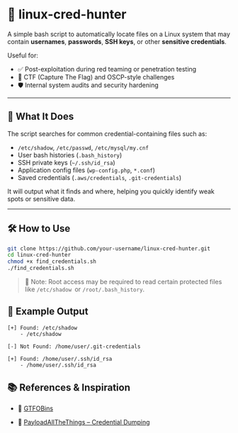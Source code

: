 # 🔐 linux-cred-hunter

A simple bash script to automatically locate files on a Linux system that may contain **usernames**, **passwords**, **SSH keys**, or other **sensitive credentials**.

Useful for:

- ✅ Post-exploitation during red teaming or penetration testing  
- 🧠 CTF (Capture The Flag) and OSCP-style challenges  
- 🛡️ Internal system audits and security hardening  

---

## 📂 What It Does

The script searches for common credential-containing files such as:

- `/etc/shadow`, `/etc/passwd`, `/etc/mysql/my.cnf`
- User bash histories (`.bash_history`)
- SSH private keys (`~/.ssh/id_rsa`)
- Application config files (`wp-config.php`, `*.conf`)
- Saved credentials (`.aws/credentials`, `.git-credentials`)

It will output what it finds and where, helping you quickly identify weak spots or sensitive data.

---

## 🛠️ How to Use

```bash
git clone https://github.com/your-username/linux-cred-hunter.git
cd linux-cred-hunter
chmod +x find_credentials.sh
./find_credentials.sh

```
> 📌 Note: Root access may be required to read certain protected files like `/etc/shadow `or `/root/.bash_history`.

## 📁 Example Output
```
[+] Found: /etc/shadow
    - /etc/shadow

[-] Not Found: /home/user/.git-credentials

[+] Found: /home/user/.ssh/id_rsa
    - /home/user/.ssh/id_rsa
```

## 📚 References & Inspiration

- 🔗 [GTFOBins](https://gtfobins.github.io/)

-  🔗 [PayloadAllTheThings – Credential Dumping](https://github.com/swisskyrepo/PayloadsAllTheThings)
